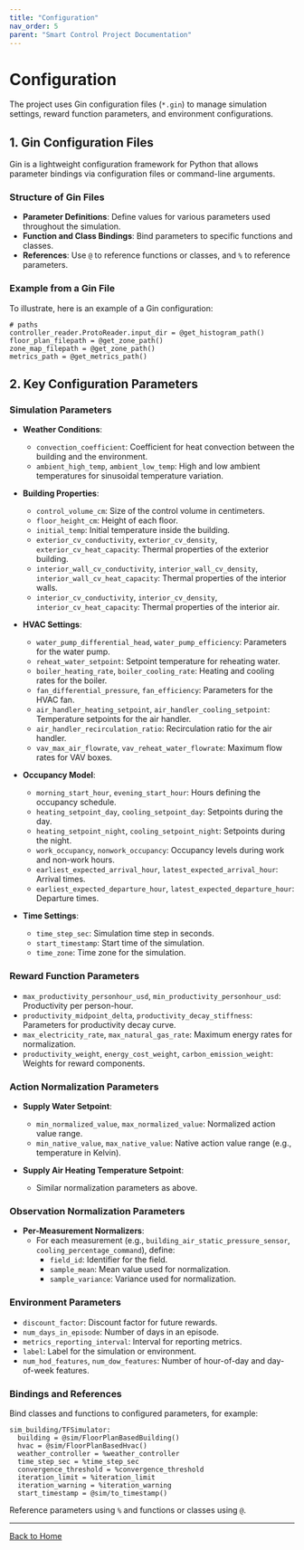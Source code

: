 ```yaml
---
title: "Configuration"
nav_order: 5
parent: "Smart Control Project Documentation"
---
```


# Configuration

The project uses Gin configuration files (`*.gin`) to manage simulation settings, reward function parameters, and environment configurations.

## 1. Gin Configuration Files

Gin is a lightweight configuration framework for Python that allows parameter bindings via configuration files or command-line arguments.

### Structure of Gin Files

- **Parameter Definitions**: Define values for various parameters used throughout the simulation.
- **Function and Class Bindings**: Bind parameters to specific functions and classes.
- **References**: Use `@` to reference functions or classes, and `%` to reference parameters.

### Example from a Gin File

To illustrate, here is an example of a Gin configuration:

```
# paths
controller_reader.ProtoReader.input_dir = @get_histogram_path()
floor_plan_filepath = @get_zone_path()
zone_map_filepath = @get_zone_path()
metrics_path = @get_metrics_path()
```

## 2. Key Configuration Parameters

### Simulation Parameters

- **Weather Conditions**:
  - `convection_coefficient`: Coefficient for heat convection between the building and the environment.
  - `ambient_high_temp`, `ambient_low_temp`: High and low ambient temperatures for sinusoidal temperature variation.

- **Building Properties**:
  - `control_volume_cm`: Size of the control volume in centimeters.
  - `floor_height_cm`: Height of each floor.
  - `initial_temp`: Initial temperature inside the building.
  - `exterior_cv_conductivity`, `exterior_cv_density`, `exterior_cv_heat_capacity`: Thermal properties of the exterior building.
  - `interior_wall_cv_conductivity`, `interior_wall_cv_density`, `interior_wall_cv_heat_capacity`: Thermal properties of the interior walls.
  - `interior_cv_conductivity`, `interior_cv_density`, `interior_cv_heat_capacity`: Thermal properties of the interior air.

- **HVAC Settings**:
  - `water_pump_differential_head`, `water_pump_efficiency`: Parameters for the water pump.
  - `reheat_water_setpoint`: Setpoint temperature for reheating water.
  - `boiler_heating_rate`, `boiler_cooling_rate`: Heating and cooling rates for the boiler.
  - `fan_differential_pressure`, `fan_efficiency`: Parameters for the HVAC fan.
  - `air_handler_heating_setpoint`, `air_handler_cooling_setpoint`: Temperature setpoints for the air handler.
  - `air_handler_recirculation_ratio`: Recirculation ratio for the air handler.
  - `vav_max_air_flowrate`, `vav_reheat_water_flowrate`: Maximum flow rates for VAV boxes.

- **Occupancy Model**:
  - `morning_start_hour`, `evening_start_hour`: Hours defining the occupancy schedule.
  - `heating_setpoint_day`, `cooling_setpoint_day`: Setpoints during the day.
  - `heating_setpoint_night`, `cooling_setpoint_night`: Setpoints during the night.
  - `work_occupancy`, `nonwork_occupancy`: Occupancy levels during work and non-work hours.
  - `earliest_expected_arrival_hour`, `latest_expected_arrival_hour`: Arrival times.
  - `earliest_expected_departure_hour`, `latest_expected_departure_hour`: Departure times.

- **Time Settings**:
  - `time_step_sec`: Simulation time step in seconds.
  - `start_timestamp`: Start time of the simulation.
  - `time_zone`: Time zone for the simulation.

### Reward Function Parameters

- `max_productivity_personhour_usd`, `min_productivity_personhour_usd`: Productivity per person-hour.
- `productivity_midpoint_delta`, `productivity_decay_stiffness`: Parameters for productivity decay curve.
- `max_electricity_rate`, `max_natural_gas_rate`: Maximum energy rates for normalization.
- `productivity_weight`, `energy_cost_weight`, `carbon_emission_weight`: Weights for reward components.

### Action Normalization Parameters

- **Supply Water Setpoint**:
  - `min_normalized_value`, `max_normalized_value`: Normalized action value range.
  - `min_native_value`, `max_native_value`: Native action value range (e.g., temperature in Kelvin).

- **Supply Air Heating Temperature Setpoint**:
  - Similar normalization parameters as above.

### Observation Normalization Parameters

- **Per-Measurement Normalizers**:
  - For each measurement (e.g., `building_air_static_pressure_sensor`, `cooling_percentage_command`), define:
    - `field_id`: Identifier for the field.
    - `sample_mean`: Mean value used for normalization.
    - `sample_variance`: Variance used for normalization.

### Environment Parameters

- `discount_factor`: Discount factor for future rewards.
- `num_days_in_episode`: Number of days in an episode.
- `metrics_reporting_interval`: Interval for reporting metrics.
- `label`: Label for the simulation or environment.
- `num_hod_features`, `num_dow_features`: Number of hour-of-day and day-of-week features.

### Bindings and References

Bind classes and functions to configured parameters, for example:

```
sim_building/TFSimulator:
  building = @sim/FloorPlanBasedBuilding()
  hvac = @sim/FloorPlanBasedHvac()
  weather_controller = %weather_controller
  time_step_sec = %time_step_sec
  convergence_threshold = %convergence_threshold
  iteration_limit = %iteration_limit
  iteration_warning = %iteration_warning
  start_timestamp = @sim/to_timestamp()
```

Reference parameters using `%` and functions or classes using `@`.

---

[Back to Home](../index.md)
